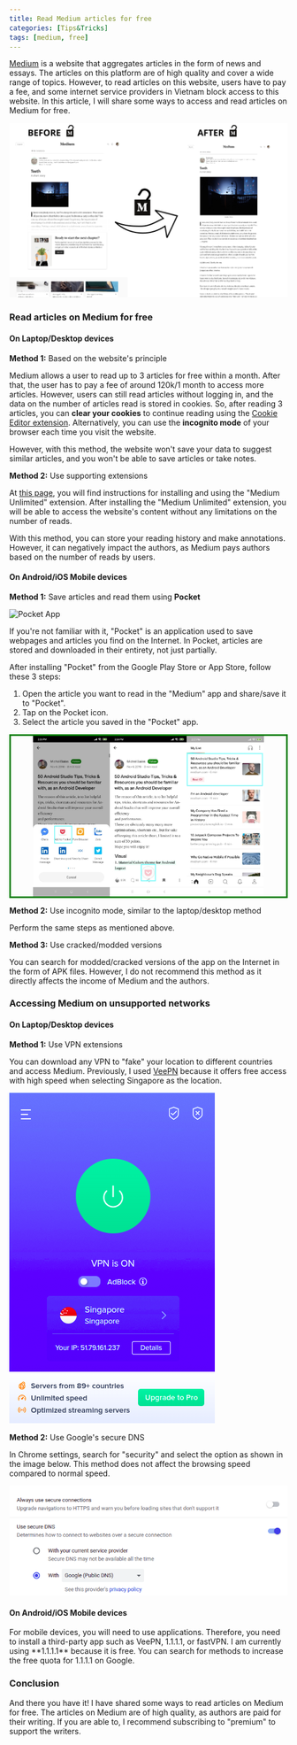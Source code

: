 ```yaml
---
title: Read Medium articles for free
categories: [Tips&Tricks]
tags: [medium, free]
---
```

<p><a href="https://medium.com">Medium</a> is a website that aggregates articles in the form of news and essays. The articles on this platform are of high quality and cover a wide range of topics. However, to read articles on this website, users have to pay a fee, and some internet service providers in Vietnam block access to this website. In this article, I will share some ways to access and read articles on Medium for free.</p>

<img src="https://raw.githubusercontent.com/manojVivek/medium-unlimited/master/designs/screenshot.png?raw=true" alt="Blocked/Unblocked Article" />

<h3>Read articles on Medium for free</h3>
<h4>On Laptop/Desktop devices</h4>

<p><strong>Method 1:</strong> Based on the website's principle</p>
<p>Medium allows a user to read up to 3 articles for free within a month. After that, the user has to pay a fee of around 120k/1 month to access more articles. However, users can still read articles without logging in, and the data on the number of articles read is stored in cookies. So, after reading 3 articles, you can <strong>clear your cookies</strong> to continue reading using the <a href="https://chrome.google.com/webstore/detail/cookie-editor/hlkenndednhfkekhgcdicdfddnkalmdm?hl=en">Cookie Editor extension</a>. Alternatively, you can use the <strong>incognito mode</strong> of your browser each time you visit the website.</p>

<p>However, with this method, the website won't save your data to suggest similar articles, and you won't be able to save articles or take notes.</p>

<p><strong>Method 2:</strong> Use supporting extensions</p>
<p>At <a href="https://github.com/manojVivek/medium-unlimited">this page</a>, you will find instructions for installing and using the "Medium Unlimited" extension. After installing the "Medium Unlimited" extension, you will be able to access the website's content without any limitations on the number of reads.</p>

<p>With this method, you can store your reading history and make annotations. However, it can negatively impact the authors, as Medium pays authors based on the number of reads by users.</p>

<h4>On Android/iOS Mobile devices</h4>

<p><strong>Method 1:</strong> Save articles and read them using <strong>Pocket</strong></p>
<img src="https://encrypted-tbn0.gstatic.com/images?q=tbn:ANd9GcS5VZh1BRDQhRPyL3X8KQFFgHVDzflteSGNpVnqL9QXfduFoP4EDiaxmu3ssYLIzRdxAbs&usqp=CAU" alt="Pocket App" />

<p>If you're not familiar with it, "Pocket" is an application used to save webpages and articles you find on the Internet. In Pocket, articles are stored and downloaded in their entirety, not just partially.</p>

<p>After installing "Pocket" from the Google Play Store or App Store, follow these 3 steps:</p>

<ol>
  <li>Open the article you want to read in the "Medium" app and share/save it to "Pocket".</li>
  <li>Tap on the Pocket icon.</li>
  <li>Select the article you saved in the "Pocket" app.</li>
</ol>

<style>
    .tripleImg {
    display:none;
}
    
@media only screen and (min-width: 600px) {
    .tripled {
        font-size: 0;
    }
    .firstImg {
      width: 33.3%;
    }
    .tripleImg {
      display:inline;
    }
}
</style>

<div class="gallery" style="border: 3px solid green;">
    <figure class="photo tripled">
        <img class='firstImg' src="https://raw.githubusercontent.com/Huythanh0x/LinhTinh/main/medium_for_free/share_to_pocked.jpg" alt="Great Rocket" width="100%">
        <img class='tripleImg' src="https://raw.githubusercontent.com/Huythanh0x/LinhTinh/main/medium_for_free/open_pocket_from_medium.jpg" alt="Great Rocket" width="33.3%">
        <img class='tripleImg' src="https://raw.githubusercontent.com/Huythanh0x/LinhTinh/main/medium_for_free/medium_in_pocked.jpg" alt="Great Rocket" width="33.3%">
        <figcaption></figcaption>
    </figure>
</div>

<p><strong>Method 2:</strong> Use incognito mode, similar to the laptop/desktop method</p>
<p>Perform the same steps as mentioned above.</p>

<p><strong>Method 3:</strong> Use cracked/modded versions</p>
<p>You can search for modded/cracked versions of the app on the Internet in the form of APK files. However, I do not recommend this method as it directly affects the income of Medium and the authors.</p>

<h3>Accessing Medium on unsupported networks</h3>
<h4>On Laptop/Desktop devices</h4>

<p><strong>Method 1:</strong> Use VPN extensions</p>
<p>You can download any VPN to "fake" your location to different countries and access Medium. Previously, I used <a href="https://chrome.google.com/webstore/detail/free-vpn-for-chrome-vpn-p/majdfhpaihoncoakbjgbdhglocklcgno?hl=en">VeePN</a> because it offers free access with high speed when selecting Singapore as the location.</p>

<img src="https://raw.githubusercontent.com/Huythanh0x/LinhTinh/main/medium_for_free/veepnpng.jpg" alt="VeePN" />

<p><strong>Method 2:</strong> Use Google's secure DNS</p>
<p>In Chrome settings, search for "security" and select the option as shown in the image below. This method does not affect the browsing speed compared to normal speed.</p>

<img src="https://raw.githubusercontent.com/Huythanh0x/LinhTinh/main/medium_for_free/dns_google.png" alt="Google DNS Settings" />

<h4>On Android/iOS Mobile devices</h4>

<p>For mobile devices, you will need to use applications. Therefore, you need to install a third-party app such as VeePN, 1.1.1.1, or fastVPN. I am currently using **1.1.1.1** because it is free. You can search for methods to increase the free quota for 1.1.1.1 on Google.</p>

<h3>Conclusion</h3>

<p>And there you have it! I have shared some ways to read articles on Medium for free. The articles on Medium are of high quality, as authors are paid for their writing. If you are able to, I recommend subscribing to "premium" to support the writers.</p>
